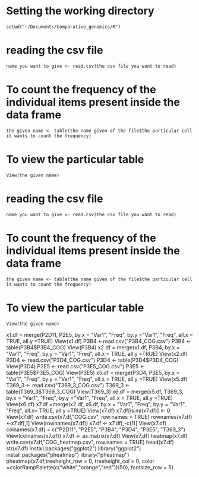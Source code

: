 # Setting the working directory

```
setwd("~/Documents/Comparative_genomics/R") 
```

# reading the csv file

```
name you want to give <- read.csv(the csv file you want to read)
```
# To count the frequency of the individual items present inside the data frame

```
the given name <- table(the name given of the file$the particular cell it wants to count the frequency)
```
# To view the particular table

```
View(the given name)
```

# reading the csv file

```
name you want to give <- read.csv(the csv file you want to read)
```

# To count the frequency of the individual items present inside the data frame

```
the given name <- table(the name given of the file$the particular cell it wants to count the frequency)
```
# To view the particular table

```
View(the given name)
```

x1.df = merge(P2D11, P2E5, by.x = "Var1", "Freq", by.y ="Var1", "Freq", all.x = TRUE, all.y =TRUE) 
View(x1.df) 
P3B4 <-read.csv("P3B4_COG.csv") 
P3B4 <-table(P3B4$P3B4_COG) 
View(P3B4) 
x2.df = merge(x1.df, P3B4, by.x = "Var1", "Freq", by.y = "Var1", "Freq", all.x = TRUE, all.y =TRUE) 
View(x2.df) 
P3D4 <- read.csv("P3D4_COG.csv") 
P3D4 <- table(P3D4$P3D4_COG)
View(P3D4) 
P3E5 <- read.csv("P3E5_COG.csv") 
P3E5 <-table(P3E5$P3E5_COG) 
View(P3E5) 
x5.df = merge(P3D4, P3E5, by.x = "Var1", "Freq", by.y = "Var1", "Freq", all.x = TRUE, all.y =TRUE)
View(x5.df)
T369_3 <- read.csv("T369_3_COG.csv") 
T369_3 <- table(T369_3$T369_3_COG)
View(T369_3)
x6.df = merge(x5.df, T369_3, by.x = "Var1", "Freq", by.y ="Var1", "Freq", all.x = TRUE, all.y =TRUE) 
View(x6.df) 
x7.df =merge(x2.df, x6.df, by.x = "Var1", "Freq", by.y = "Var1", "Freq", all.x= TRUE, all.y =TRUE) 
View(x7.df) 
x7.df[is.na(x7.df)] <- 0 
View(x7.df)
write.csv(x7.df,"COG.csv", row.names = TRUE) 
rownames(x7.df) <-x7.df[,1] 
View(rownames(x7.df)) 
x7.df <- x7.df[,-c(1)]
View(x7.df)
colnames(x7.df) = c("P2D11", "P2E5", "P3B4", "P3D4", "P3E5", "T369_3") 
View(colnames(x7.df))
x7.df <- as.matrix(x7.df) 
View(x7.df) 
heatmap(x7.df)
write.csv(x7.df,"COG_heatmap.csv", row.names = TRUE) 
head(x7.df)
str(x7.df) 
install.packages("ggplot2")
library("ggplot2")
install.packages("pheatmap") 
library("pheatmap") 
pheatmap(x7.df,treeheight_row = 0, treeheight_col = 0, 
                                  color =colorRampPalette(c("white","orange","red"))(50), fontsize_row = 5)
